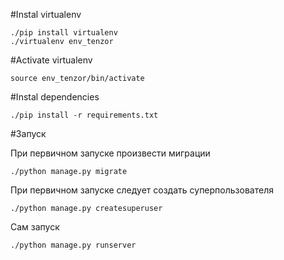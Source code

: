 #Instal virtualenv

```
./pip install virtualenv
./virtualenv env_tenzor

```

#Activate virtualenv

```
source env_tenzor/bin/activate

```

#Instal dependencies

```
./pip install -r requirements.txt

```

#Запуск

При первичном запуске произвести миграции

```
./python manage.py migrate
```

При первичном запуске следует создать суперпользователя

```
./python manage.py createsuperuser
```

Сам запуск

```
./python manage.py runserver
```
